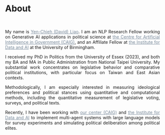 # About


&nbsp;
&nbsp;
&nbsp;

<div style="text-align: justify">

 My name is  <a href="https://www.birmingham.ac.uk/staff/profiles/gov/liao-yen-chieh" style="color:#778899; text-decoration: bold;" target="_blank"> Yen-Chieh (David) Liao</a>. I am an NLP Research Fellow working on Generative AI applications in political science at <a href="https://www.birmingham.ac.uk/research/centres-institutes/centre-for-artificial-intelligence-in-government" style="color:#778899; text-decoration: underline;" target="_blank">the Centre for Artificial Intelligence in Government (CAIG)</a>, and an Affiliate Fellow at <a href="https://www.birmingham.ac.uk/research/centres-institutes/data-and-ai" style="color:#778899; text-decoration: underline;" target="_blank">the Institute for Data and AI</a> at the University of Birmingham.

I received my PhD in Politics from the University of Essex (2023), and both my BA and MA in Public Administration from National Taipei University. My substantial work concentrates on legislative behavior and comparative political institutions, with particular focus on Taiwan and East Asian contexts.

Methodologically, I am especially interested in measuring ideological preferences and political stances using quantitative and computational methods, including the quantitative measurement of legislative voting, surveys, and political texts.

Recently, I have been working with <a href="https://www.birmingham.ac.uk/research/centres-institutes/centre-for-artificial-intelligence-in-government" style="color:#778899; text-decoration: underline;" target="_blank">our center (CAIG)</a> and <a href="https://www.birmingham.ac.uk/research/centres-institutes/data-and-ai" style="color:#778899; text-decoration: underline;" target="_blank">the Institute for Data and AI</a>  to implement multi-agent systems with large language models for survey experiments and simulating political deliberation among political elites.

<!-- Before joining Birmingham, I was a postdoctoral researcher at `<a href="" style="color: #778899; text-decoration: underline;" target="_blank">`UCD NEXSYS `</a>`, working under `<a href="" style="color: #778899; text-decoration: underline;" target="_blank">`Prof. Stefan Müller `</a>` from `<a href="https://www.ucd.ie/spire/" style="color: #778899; text-decoration: underline;" target="_blank">`the School of Politics and International Relations `</a>` at University College Dublin. Previously, I served as a pre-doctoral fellow at `<a href="https://www.uni-bamberg.de/en/comparpol/faculty-and-staff/thomas-saalfeld/" style="color: #778899; text-decoration: underline;" target="_blank">`the Chair of Comparative Politics `</a>`, University of Bamberg, under the supervision of Prof. Dr. Thomas Saalfeld. -->

<!-- I received my PhD in Politics from the University of Essex in 2023, with my research focusing on Taiwan's electoral reform, pork barrel politics, and municipal politics using ideal point estimation and NLP methods. My PhD dissertation was supervised by `<a href="https://amatsuo.net" style="color: #778899; text-decoration: underline;" target="_blank">`Akitaka Matsuo`</a>`, `<a href="https://nicolebaerg.com" style="color: #778899; text-decoration: underline;" target="_blank">`Nicole Baerg`</a>`, and `<a href="https://www.essex.ac.uk/people/CARRO40801/Royce-Carroll" style="color: #778899; text-decoration: underline;" target="_blank">`Royce Carroll`</a>`. My studies were supported by the Legislative Studies and Comparative Politics Scholarship from Taiwan's Ministry of Education (2017-2022) and the Taiwan TOP Research Grant (2022-2023). Prior to my PhD, I obtained my BA and MA in Public Administration & Policy from National Taipei University in Taiwan. -->


 <!-- My `<a href="https://davidycliao.github.io/research/" style="color: #778899; text-decoration: underline;">`recent work`</a>` involves quantitative text analysis and computational methods to better understand elite political behavior and its impact on citizen preferences, public attitudes, and future expectations. -->





<div style="text-align: center">

<!-- [![Linkedin Badge](https://img.shields.io/badge/linkedin-0077B5?style=for-the-badge&logo=linkedin&logoColor=white)](https://www.linkedin.com/authwall?trk=gf&trkInfo=AQERrkO9JeuxgQAAAYGIXxZw-IMriZ16fxaCyQ9B4fcr8SgrQXFIA4WvPBytf98cJPl4KsPT6KiRHzqt-s3Ozl8_IoJ8cn9_lBY1_kQiozmVJV_bXf0xolwYZIIc_TwCBrvqjMU=&original_referer=https://davidycliao.github.io/&sessionRedirect=https%3A%2F%2Fwww.linkedin.com%2Fin%2Fdavid-yen-chieh-liao-51a0a3168%2F)
[![Twitter Badge](https://img.shields.io/badge/twitter-1DA1F2?style=for-the-badge&logo=twitter&logoColor=white)](https://twitter.com/liaoyenchieh)
[![Mail Badge](https://img.shields.io/badge/Gmail-D14836?style=for-the-badge&logo=gmail&logoColor=white)](mailto:davidycliao@gamil.com) -->

</div>

